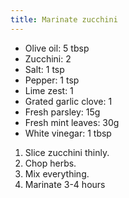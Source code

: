 ```yaml
---
title: Marinate zucchini
---
```


- Olive oil: 5 tbsp
- Zucchini: 2
- Salt: 1 tsp
- Pepper: 1 tsp
- Lime zest: 1
- Grated garlic clove: 1
- Fresh parsley: 15g
- Fresh mint leaves: 30g
- White vinegar: 1 tbsp

1. Slice  zucchini thinly.
1. Chop herbs.
1. Mix everything.
1. Marinate 3-4 hours
